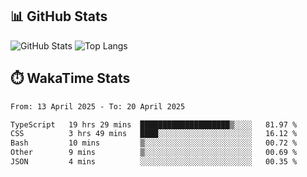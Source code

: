 ## 📊 GitHub Stats
![GitHub Stats](https://github-readme-stats.vercel.app/api?username=fe-brweb&show_icons=true&theme=shades-of-purple)
![Top Langs](https://github-readme-stats.vercel.app/api/top-langs/?username=fe-brweb&layout=compact&theme=shades-of-purple)

## ⏱️ WakaTime Stats
<!--START_SECTION:waka-->

```txt
From: 13 April 2025 - To: 20 April 2025

TypeScript   19 hrs 29 mins  ████████████████████▒░░░░   81.97 %
CSS          3 hrs 49 mins   ████░░░░░░░░░░░░░░░░░░░░░   16.12 %
Bash         10 mins         ▒░░░░░░░░░░░░░░░░░░░░░░░░   00.72 %
Other        9 mins          ▒░░░░░░░░░░░░░░░░░░░░░░░░   00.69 %
JSON         4 mins          ░░░░░░░░░░░░░░░░░░░░░░░░░   00.35 %
```

<!--END_SECTION:waka-->
